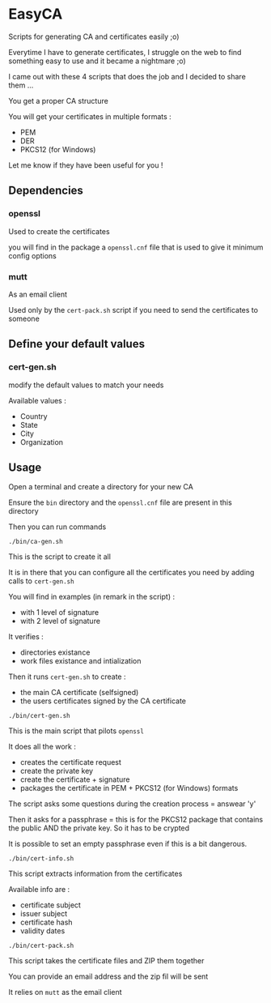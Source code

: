 # EasyCA
Scripts for generating CA and certificates easily ;o)

Everytime I have to generate certificates, I struggle on the web to find something easy to use and it became a nightmare ;o)

I came out with these 4 scripts that does the job and I decided to share them ...

You get a proper CA structure

You will get your certificates in multiple formats :
- PEM
- DER
- PKCS12 (for Windows)

Let me know if they have been useful for you !


## Dependencies
### openssl
Used to create the certificates

you will find in the package a `openssl.cnf` file that is used to give it minimum config options

### mutt
As an email client

Used only by the `cert-pack.sh` script if you need to send the certificates to someone


## Define your default values
### cert-gen.sh
modify the default values to match your needs

Available values :
- Country
- State
- City
- Organization


## Usage
Open a terminal and create a directory for your new CA

Ensure the `bin` directory and the `openssl.cnf` file are present in this directory

Then you can run commands


```
./bin/ca-gen.sh
```
This is the script to create it all

It is in there that you can configure all the certificates you need by adding calls to `cert-gen.sh`

You will find in examples (in remark in the script) :
- with 1 level of signature
- with 2 level of signature

It verifies :
- directories existance
- work files existance and intialization

Then it runs `cert-gen.sh` to create :
- the main CA certificate (selfsigned)
- the users certificates signed by the CA certificate


```
./bin/cert-gen.sh
```
This is the main script that pilots `openssl`

It does all the work :
- creates the certificate request
- create the private key
- create the certificate + signature
- packages the certificate in PEM + PKCS12 (for Windows) formats

The script asks some questions during the creation process = answear 'y'

Then it asks for a passphrase = this is for the PKCS12 package that contains the public AND the private key. So it has to be crypted

It is possible to set an empty passphrase even if this is a bit dangerous.


```
./bin/cert-info.sh
```
This script extracts information from the certificates

Available info are :
- certificate subject
- issuer subject
- certificate hash
- validity dates


```
./bin/cert-pack.sh
```
This script takes the certificate files and ZIP them together

You can provide an email address and the zip fil will be sent

It relies on `mutt` as the email client
